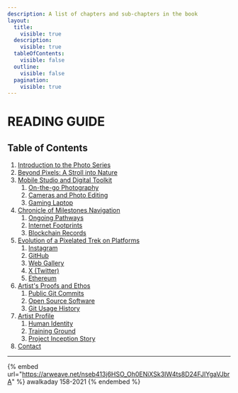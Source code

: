 ```yaml
---
description: A list of chapters and sub-chapters in the book
layout:
  title:
    visible: true
  description:
    visible: true
  tableOfContents:
    visible: false
  outline:
    visible: false
  pagination:
    visible: true
---
```


# READING GUIDE



## Table of Contents

1. [Introduction to the Photo Series](introduction-to-the-photo-series.md)
2. [Beyond Pixels: A Stroll into Nature](beyond-pixels-a-stroll-into-nature.md)
3. [Mobile Studio and Digital Toolkit](mobile-studio-and-digital-toolkit/)
   1. [On-the-go Photography](mobile-studio-and-digital-toolkit/on-the-go-photography.md)
   2. [Cameras and Photo Editing](mobile-studio-and-digital-toolkit/cameras-and-photo-editing.md)
   3. [Gaming Laptop](mobile-studio-and-digital-toolkit/gaming-laptop.md)
4. [Chronicle of Milestones Navigation](chronicle-of-milestones-navigation/)
   1. [Ongoing Pathways](chronicle-of-milestones-navigation/ongoing-pathways.md)
   2. [Internet Footprints](chronicle-of-milestones-navigation/internet-footprints.md)
   3. [Blockchain Records](chronicle-of-milestones-navigation/blockchain-records.md)
5. [Evolution of a Pixelated Trek on Platforms](evolution-of-a-trek-on-platforms/)
   1. [Instagram](evolution-of-a-trek-on-platforms/instagram.md)
   2. [GitHub](evolution-of-a-trek-on-platforms/github.md)
   3. [Web Gallery](evolution-of-a-trek-on-platforms/web-gallery.md)
   4. [X (Twitter)](evolution-of-a-trek-on-platforms/web-gallery.md)
   5. [Ethereum](evolution-of-a-trek-on-platforms/ethereum.md)
6. [Artist's Proofs and Ethos](artists-proofs-and-ethos/)
   1. [Public Git Commits](artists-proofs-and-ethos/public-git-commits.md)
   2. [Open Source Software](artists-proofs-and-ethos/open-source-software.md)
   3. [Git Usage History](artists-proofs-and-ethos/git-usage-history.md)
7. [Artist Profile](artist-profile/)
   1. [Human Identity](artist-profile/human-identity.md)
   2. [Training Ground](artist-profile/training-ground.md)
   3. [Project Inception Story](artist-profile/project-inception-story.md)
8. [Contact](contact.md)

***



{% embed url="https://arweave.net/nseb413j6HSO_Oh0ENiXSk3IW4ts8D24FJIYgaVJbrA" %}
awalkaday 158-2021
{% endembed %}

